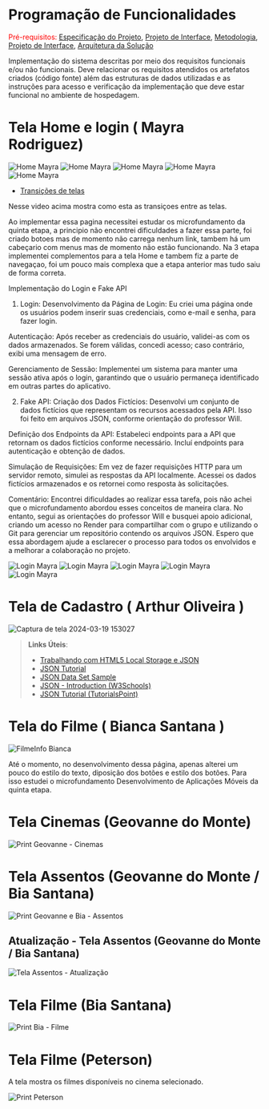 # Programação de Funcionalidades

<span style="color:red">Pré-requisitos: <a href="2-Especificação do Projeto.md"> Especificação do Projeto</a></span>, <a href="3-Projeto de Interface.md"> Projeto de Interface</a>, <a href="4-Metodologia.md"> Metodologia</a>, <a href="3-Projeto de Interface.md"> Projeto de Interface</a>, <a href="5-Arquitetura da Solução.md"> Arquitetura da Solução</a>

Implementação do sistema descritas por meio dos requisitos funcionais e/ou não funcionais. Deve relacionar os requisitos atendidos os artefatos criados (código fonte) além das estruturas de dados utilizadas e as instruções para acesso e verificação da implementação que deve estar funcional no ambiente de hospedagem.

# Tela Home e login ( Mayra Rodriguez)


![Home Mayra](img/may1.png)
![Home Mayra](img/may5.png)
![Home Mayra](img/may4.png)
![Home Mayra](img/may3.png)
![Home Mayra](img/May2.png)


* [Transições de telas ](https://www.youtube.com/watch?v=s1EU2fECQ1Y)


Nesse video acima mostra como esta as transiçoes entre as telas.



Ao implementar essa pagina necessitei estudar os microfundamento da quinta etapa, a principio não encontrei dificuldades a fazer essa parte, foi criado botoes mas de momento não carrega nenhum link, tambem há um cabeçario com menus mas de momento não estão funcionando.
Na 3 etapa implementei complementos para a tela Home e tambem fiz a parte de navegaçao, foi um pouco mais complexa que a etapa anterior mas tudo saiu de forma correta. 



Implementação do Login e Fake API
1. Login:
Desenvolvimento da Página de Login: Eu criei uma página onde os usuários podem inserir suas credenciais, como e-mail e senha, para fazer login.

Autenticação: Após receber as credenciais do usuário, validei-as com os dados armazenados. Se forem válidas, concedi acesso; caso contrário, exibi uma mensagem de erro.

Gerenciamento de Sessão: Implementei um sistema para manter uma sessão ativa após o login, garantindo que o usuário permaneça identificado em outras partes do aplicativo.

2. Fake API:
Criação dos Dados Fictícios: Desenvolvi um conjunto de dados fictícios que representam os recursos acessados pela API. Isso foi feito em arquivos JSON, conforme orientação do professor Will.

Definição dos Endpoints da API: Estabeleci endpoints para a API que retornam os dados fictícios conforme necessário. Incluí endpoints para autenticação e obtenção de dados.

Simulação de Requisições: Em vez de fazer requisições HTTP para um servidor remoto, simulei as respostas da API localmente. Acessei os dados fictícios armazenados e os retornei como resposta às solicitações.

Comentário:
Encontrei dificuldades ao realizar essa tarefa, pois não achei que o microfundamento abordou esses conceitos de maneira clara. No entanto, segui as orientações do professor Will e busquei apoio adicional, criando um acesso no Render para compartilhar com o grupo e utilizando o Git para gerenciar um repositório contendo os arquivos JSON. Espero que essa abordagem ajude a esclarecer o processo para todos os envolvidos e a melhorar a colaboração no projeto.

![Login Mayra](img/fakeapi.png)
![Login Mayra](img/fakeapi4.png)
![Login Mayra](img/fakeapi2.png)
![Login Mayra](img/fakeapi3.png)
![Login Mayra](img/fakeapi1.png)




# Tela de Cadastro ( Arthur Oliveira )

![Captura de tela 2024-03-19 153027](https://github.com/ICEI-PUC-Minas-PMV-ADS/pmv-ads-2024-1-e3-proj-mov-t1-cine-br/assets/131923836/36a271ec-9cc2-4734-991d-319c335b8747)


> **Links Úteis**:
>
> - [Trabalhando com HTML5 Local Storage e JSON](https://www.devmedia.com.br/trabalhando-com-html5-local-storage-e-json/29045)
> - [JSON Tutorial](https://www.w3resource.com/JSON)
> - [JSON Data Set Sample](https://opensource.adobe.com/Spry/samples/data_region/JSONDataSetSample.html)
> - [JSON - Introduction (W3Schools)](https://www.w3schools.com/js/js_json_intro.asp)
> - [JSON Tutorial (TutorialsPoint)](https://www.tutorialspoint.com/json/index.htm)


# Tela do Filme ( Bianca Santana )

![FilmeInfo Bianca](img/bTelaInfos.png)

Até o momento, no desenvolvimento dessa página, apenas alterei um pouco do estilo do texto, diposição dos botões e estilo dos botões. Para isso estudei o microfundamento Desenvolvimento de Aplicações Móveis da quinta etapa.  

# Tela Cinemas (Geovanne do Monte)

![Print Geovanne - Cinemas](https://github.com/ICEI-PUC-Minas-PMV-ADS/pmv-ads-2024-1-e3-proj-mov-t1-cine-br/assets/129304075/4cd6ebe5-ae45-4167-876d-89eb555d7b9a)

# Tela Assentos (Geovanne do Monte / Bia Santana)

![Print Geovanne e Bia - Assentos](https://github.com/ICEI-PUC-Minas-PMV-ADS/pmv-ads-2024-1-e3-proj-mov-t1-cine-br/assets/129304075/b2869236-ad08-4c22-b250-7b2816f22690)

## Atualização - Tela Assentos (Geovanne do Monte / Bia Santana)

![Tela Assentos - Atualização](https://github.com/ICEI-PUC-Minas-PMV-ADS/pmv-ads-2024-1-e3-proj-mov-t1-cine-br/assets/129304075/e75b4da0-3cdb-410f-a4f3-e27acbfea3cd)


# Tela Filme (Bia Santana)

![Print Bia - Filme](img/TelaFilmeCod.png)

# Tela Filme (Peterson)

A tela mostra os filmes disponíveis no cinema selecionado.

![Print Peterson](https://github.com/ICEI-PUC-Minas-PMV-ADS/pmv-ads-2024-1-e3-proj-mov-t1-cine-br/blob/main/docs/img/telaDeFilmes.png)




